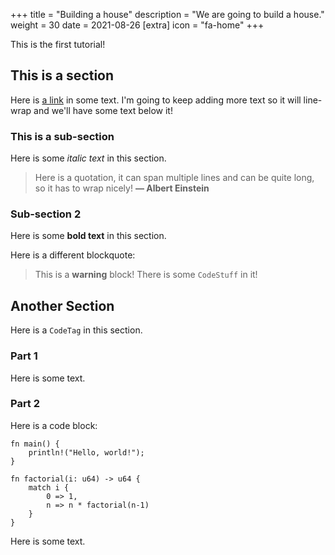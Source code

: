 +++
title = "Building a house"
description = "We are going to build a house."
weight = 30
date = 2021-08-26
[extra]
icon = "fa-home"
+++

This is the first tutorial!

## This is a section

Here is [a link](http://) in some text. I'm going to keep adding more text so
it will line-wrap and we'll have some text below it!

### This is a sub-section

Here is some *italic text* in this section.

> <i class="fa fa-quote-left"></i>
> Here is a quotation,
> it can span multiple lines
> and can be quite long, so it has to wrap nicely! **&mdash; Albert Einstein**

### Sub-section 2

Here is some **bold text** in this section.

Here is a different blockquote:

> <i class="fa fa-exclamation-triangle"></i>
> This is a **warning** block! There is some `CodeStuff` in it!

## Another Section

Here is a `CodeTag` in this section.

### Part 1

Here is some text.

### Part 2

Here is a code block:

```rust,linenos
fn main() {
    println!("Hello, world!");
}
```

```rust,linenos
fn factorial(i: u64) -> u64 {
    match i {
        0 => 1,
        n => n * factorial(n-1)
    }
}
```

Here is some text.